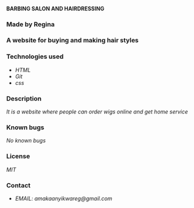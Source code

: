 #### BARBING SALON AND HAIRDRESSING
### Made by Regina
### A website for buying and making hair styles
### Technologies used
*  _HTML_
* _Git_
* _css_
### Description
_It is a website where people can order wigs online and get home service_
### Known bugs
_No known bugs_
### License
_MIT_
### Contact
* _EMAIL: amakaanyikwareg@gmail.com_
